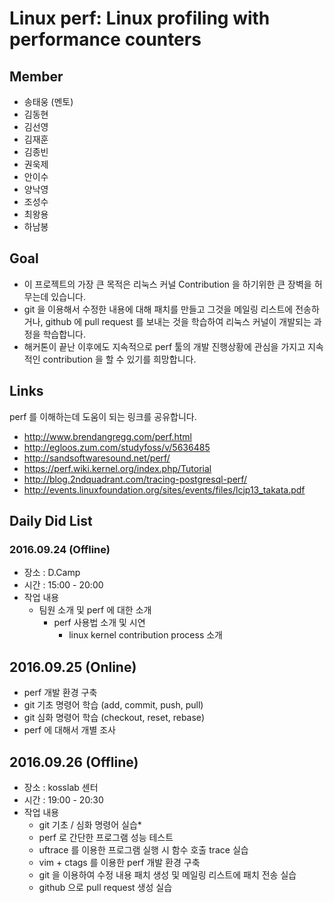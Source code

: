 # Linux perf: Linux profiling with performance counters
## Member
* 송태웅 (멘토)
* 김동현
* 김선영
* 김재훈
* 김종빈
* 권욱제
* 안이수
* 양낙영
* 조성수
* 최왕용
* 하남봉

## Goal
* 이 프로젝트의 가장 큰 목적은 리눅스 커널 Contribution 을 하기위한 큰 장벽을 허무는데 있습니다.
* git 을 이용해서 수정한 내용에 대해 패치를 만들고 그것을 메일링 리스트에 전송하거나, github 에 pull request 를 보내는 것을 학습하여 리눅스 커널이 개발되는 과정을 학습합니다.
* 해커톤이 끝난 이후에도 지속적으로 perf 툴의 개발 진행상황에 관심을 가지고 지속적인 contribution 을 할 수 있기를 희망합니다.

## Links
perf 를 이해하는데 도움이 되는 링크를 공유합니다.
* http://www.brendangregg.com/perf.html
* http://egloos.zum.com/studyfoss/v/5636485
* http://sandsoftwaresound.net/perf/
* https://perf.wiki.kernel.org/index.php/Tutorial
* http://blog.2ndquadrant.com/tracing-postgresql-perf/
* http://events.linuxfoundation.org/sites/events/files/lcjp13_takata.pdf

## Daily Did List
### 2016.09.24 (Offline)
* 장소 : D.Camp
* 시간 : 15:00 - 20:00
* 작업 내용
  * 팀원 소개 및 perf 에 대한 소개
    * perf 사용법 소개 및 시연
      * linux kernel contribution process 소개

## 2016.09.25 (Online)
* perf 개발 환경 구축
* git 기초 명령어 학습 (add, commit, push, pull)
* git 심화 명령어 학습 (checkout, reset, rebase)
* perf 에 대해서 개별 조사

## 2016.09.26 (Offline)
* 장소 : kosslab 센터
* 시간 : 19:00 - 20:30
* 작업 내용
  * git 기초 / 심화 명령어 실습*
  * perf 로 간단한 프로그램 성능 테스트
  * uftrace 를 이용한 프로그램 실행 시 함수 호출 trace 실습
  * vim + ctags 를 이용한 perf 개발 환경 구축
  * git 을 이용하여 수정 내용 패치 생성 및 메일링 리스트에 패치 전송 실습
  * github 으로 pull request 생성 실습